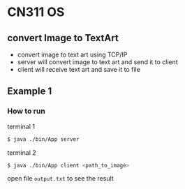 # CN311 OS

## convert Image to TextArt
- convert image to text art using TCP/IP
- server will convert image to text art and send it to client
- client will receive text art and save it to file

## Example 1
### How to run
terminal 1
```bash 
$ java ./bin/App server
```
terminal 2
```bash
$ java ./bin/App client <path_to_image>
```
open file `output.txt` to see the result